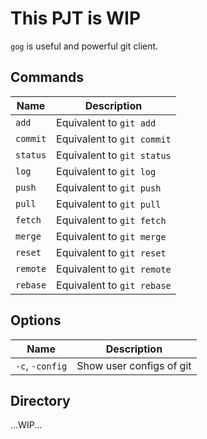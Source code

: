 # This PJT is WIP

`gog` is useful and powerful git client.

## Commands

|Name|Description|
|---|---|
|`add`|Equivalent to `git add`|
|`commit`|Equivalent to `git commit`|
|`status`|Equivalent to `git status`|
|`log`|Equivalent to `git log`|
|`push`|Equivalent to `git push`|
|`pull`|Equivalent to `git pull`|
|`fetch`|Equivalent to `git fetch`|
|`merge`|Equivalent to `git merge`|
|`reset`|Equivalent to `git reset`|
|`remote`|Equivalent to `git remote`|
|`rebase`|Equivalent to `git rebase`|

## Options

|Name|Description|
|---|---|
|`-c`, `-config`|Show user configs of git|

## Directory

...WIP...
